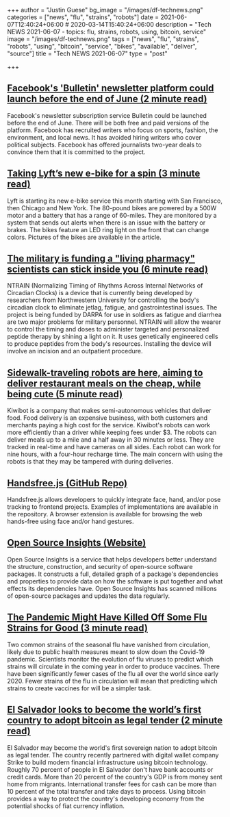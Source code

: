+++
author = "Justin Guese"
bg_image = "/images/df-technews.png"
categories = ["news", "flu", "strains", "robots"]
date = 2021-06-07T12:40:24+06:00 # 2020-03-14T15:40:24+06:00
description = "Tech NEWS 2021-06-07 - topics: flu, strains, robots, using, bitcoin, service"
image = "/images/df-technews.png"
tags = ["news", "flu", "strains", "robots", "using", "bitcoin", "service", "bikes", "available", "deliver", "source"]
title = "Tech NEWS 2021-06-07"
type = "post"

+++

## [Facebook's 'Bulletin' newsletter platform could launch before the end of June (2 minute read)](https://www.engadget.com/facebook-bulletin-june-201428131.html)

Facebook's newsletter subscription service Bulletin could be launched before the end of June. There will be both free and paid versions of the platform. Facebook has recruited writers who focus on sports, fashion, the environment, and local news. It has avoided hiring writers who cover political subjects. Facebook has offered journalists two-year deals to convince them that it is committed to the project.

## [Taking Lyft’s new e-bike for a spin (3 minute read)](https://techcrunch.com/2021/06/02/taking-lyfts-new-e-bike-for-a-spin/)

Lyft is starting its new e-bike service this month starting with San Francisco, then Chicago and New York. The 80-pound bikes are powered by a 500W motor and a battery that has a range of 60-miles. They are monitored by a system that sends out alerts when there is an issue with the battery or brakes. The bikes feature an LED ring light on the front that can change colors. Pictures of the bikes are available in the article.

## [The military is funding a "living pharmacy" scientists can stick inside you (6 minute read)](https://www.inverse.com/mind-body/implant-can-cure-your-jet-lag-diarrhea)

NTRAIN (Normalizing Timing of Rhythms Across Internal Networks of Circadian Clocks) is a device that is currently being developed by researchers from Northwestern University for controlling the body's circadian clock to eliminate jetlag, fatigue, and gastrointestinal issues. The project is being funded by DARPA for use in soldiers as fatigue and diarrhea are two major problems for military personnel. NTRAIN will allow the wearer to control the timing and doses to administer targeted and personalized peptide therapy by shining a light on it. It uses genetically engineered cells to produce peptides from the body's resources. Installing the device will involve an incision and an outpatient procedure.

## [Sidewalk-traveling robots are here, aiming to deliver restaurant meals on the cheap, while being cute (5 minute read)](https://www.msn.com/en-us/news/technology/sidewalk-traveling-robots-are-here-aiming-to-deliver-restaurant-meals-on-the-cheap-while-being-cute/ar-AAKIlYQ)

Kiwibot is a company that makes semi-autonomous vehicles that deliver food. Food delivery is an expensive business, with both customers and merchants paying a high cost for the service. Kiwibot's robots can work more efficiently than a driver while keeping fees under $3. The robots can deliver meals up to a mile and a half away in 30 minutes or less. They are tracked in real-time and have cameras on all sides. Each robot can work for nine hours, with a four-hour recharge time. The main concern with using the robots is that they may be tampered with during deliveries.

## [Handsfree.js (GitHub Repo)](https://github.com/midiblocks/handsfree)

Handsfree.js allows developers to quickly integrate face, hand, and/or pose tracking to frontend projects. Examples of implementations are available in the repository. A browser extension is available for browsing the web hands-free using face and/or hand gestures.

## [Open Source Insights (Website)](https://deps.dev/)

Open Source Insights is a service that helps developers better understand the structure, construction, and security of open-source software packages. It constructs a full, detailed graph of a package's dependencies and properties to provide data on how the software is put together and what effects its dependencies have. Open Source Insights has scanned millions of open-source packages and updates the data regularly.

## [The Pandemic Might Have Killed Off Some Flu Strains for Good (3 minute read)](https://gizmodo.com/the-pandemic-might-have-killed-off-some-flu-strains-for-1847033924)

Two common strains of the seasonal flu have vanished from circulation, likely due to public health measures meant to slow down the Covid-19 pandemic. Scientists monitor the evolution of flu viruses to predict which strains will circulate in the coming year in order to produce vaccines. There have been significantly fewer cases of the flu all over the world since early 2020. Fewer strains of the flu in circulation will mean that predicting which strains to create vaccines for will be a simpler task.

## [El Salvador looks to become the world’s first country to adopt bitcoin as legal tender (2 minute read)](https://www.cnbc.com/2021/06/05/el-salvador-becomes-the-first-country-to-adopt-bitcoin-as-legal-tender-.html)

El Salvador may become the world's first sovereign nation to adopt bitcoin as legal tender. The country recently partnered with digital wallet company Strike to build modern financial infrastructure using bitcoin technology. Roughly 70 percent of people in El Salvador don't have bank accounts or credit cards. More than 20 percent of the country's GDP is from money sent home from migrants. International transfer fees for cash can be more than 10 percent of the total transfer and take days to process. Using bitcoin provides a way to protect the country's developing economy from the potential shocks of fiat currency inflation.

